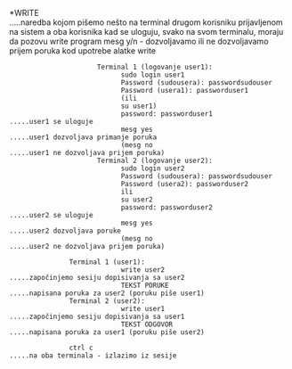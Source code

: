 *WRITE                          
.....naredba kojom pišemo nešto na terminal drugom korisniku prijavljenom na sistem
     a oba korisnika kad se uloguju, svako na svom terminalu, moraju da pozovu write program
     mesg y/n - dozvoljavamo ili ne dozvoljavamo prijem poruka kod upotrebe alatke write  
                                     
                          Terminal 1 (logovanje user1):  
                                sudo login user1
                                Password (sudousera): passwordsudouser
                                Password (usera1): passworduser1
                                (ili
                                su user1)
                                password: passworduser1                                  .....user1 se uloguje
                                mesg yes                                                 .....user1 dozvoljava primanje poruka
                                (mesg no                                                      .....user1 ne dozvoljava prijem poruka)
                          Terminal 2 (logovanje user2):  
                                sudo login user2
                                Password (sudousera): passwordsudouser
                                Password (usera2): passworduser2
                                ili
                                su user2
                                password: passworduser2                                  .....user2 se uloguje
                                mesg yes                                                 .....user2 dozvoljava poruke
                                (mesg no                                                      .....user2 ne dozvoljava prijem poruka) 
                                
                   Terminal 1 (user1):   
                                write user2                                              .....započinjemo sesiju dopisivanja sa user2
                                TEKST PORUKE                                             .....napisana poruka za user2 (poruku piše user1)
                   Terminal 2 (user2): 
                                write user1                                              .....započinjemo sesiju dopisivanja sa user1
                                TEKST ODGOVOR                                            .....napisana poruka za user1 (poruku piše user2)
                                
                   ctrl c                                                                .....na oba terminala - izlazimo iz sesije             
                   
                                       